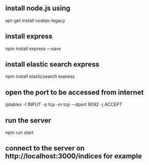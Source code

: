 ## install node.js using

apt-get install nodejs-legacy

## install express

npm install express –-save

## install elastic search express

npm install elasticsearch express

## open the port to be accessed from internet
iptables -I INPUT -p tcp -m tcp --dport 9092 -j ACCEPT

## run the server
npm run start

## connect to the server on http://localhost:3000/indices for example
